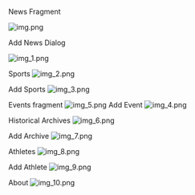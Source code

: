 News Fragment

![img.png](img.png)

Add News Dialog

![img_1.png](img_1.png)

Sports
![img_2.png](img_2.png)

Add Sports
![img_3.png](img_3.png)


Events fragment
![img_5.png](img_5.png)
Add Event
![img_4.png](img_4.png)


Historical Archives
![img_6.png](img_6.png)


Add Archive
![img_7.png](img_7.png)


Athletes
![img_8.png](img_8.png)

Add Athlete
![img_9.png](img_9.png)

About 
![img_10.png](img_10.png)

